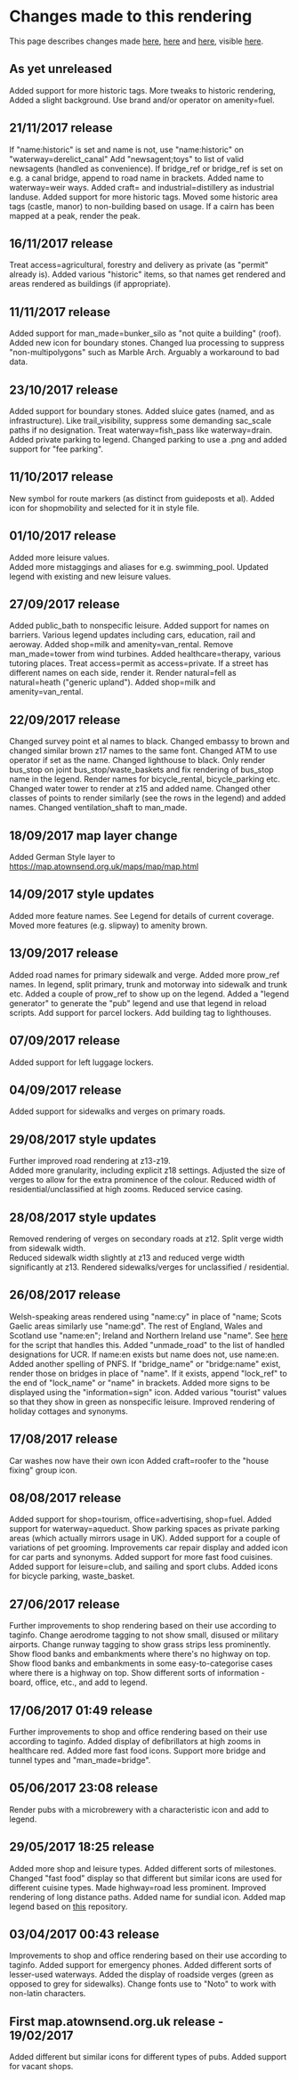 # Changes made to this rendering
This page describes changes made [here](https://github.com/SomeoneElseOSM/SomeoneElse-style), [here](https://github.com/SomeoneElseOSM/SomeoneElse-style-legend) and [here](https://github.com/SomeoneElseOSM/openstreetmap-carto-AJT), visible [here](http://map.atownsend.org.uk/maps/map/map.html).

## As yet unreleased
Added support for more historic tags.
More tweaks to historic rendering,  Added a slight background.
Use brand and/or operator on amenity=fuel.

## 21/11/2017 release
If "name:historic" is set and name is not, use "name:historic" on "waterway=derelict_canal"
Add "newsagent;toys" to list of valid newsagents (handled as convenience).
If bridge_ref or bridge_ref is set on e.g. a canal bridge, append to road name in brackets.
Added name to waterway=weir ways.
Added craft= and industrial=distillery as industrial landuse.
Added support for more historic tags.
Moved some historic area tags (castle, manor) to non-building based on usage.
If a cairn has been mapped at a peak, render the peak.

## 16/11/2017 release
Treat access=agricultural, forestry and delivery as private (as "permit" already is).
Added various "historic" items, so that names get rendered and areas rendered as buildings (if appropriate).

## 11/11/2017 release
Added support for man_made=bunker_silo as "not quite a building" (roof).
Added new icon for boundary stones.
Changed lua processing to suppress "non-multipolygons" such as Marble Arch.  Arguably a workaround to bad data.

## 23/10/2017 release
Added support for boundary stones.
Added sluice gates (named, and as infrastructure).
Like trail_visibility, suppress some demanding sac_scale paths if no designation.
Treat waterway=fish_pass like waterway=drain.
Added private parking to legend.
Changed parking to use a .png and added support for "fee parking".

## 11/10/2017 release
New symbol for route markers (as distinct from guideposts et al).
Added icon for shopmobility and selected for it in style file.

## 01/10/2017 release
Added more leisure values.  
Added more mistaggings and aliases for e.g. swimming_pool.
Updated legend with existing and new leisure values.

## 27/09/2017 release
Added public_bath to nonspecific leisure.
Added support for names on barriers.
Various legend updates including cars, education, rail and aeroway.
Added shop=milk and amenity=van_rental.
Remove man_made=tower from wind turbines.
Added healthcare=therapy, various tutoring places.
Treat access=permit as access=private.
If a street has different names on each side, render it.
Render natural=fell as natural=heath ("generic upland").
Added shop=milk and amenity=van_rental.

## 22/09/2017 release
Changed survey point et al names to black.
Changed embassy to brown and changed similar brown z17 names to the same font.
Changed ATM to use operator if set as the name.
Changed lighthouse to black.
Only render bus_stop on joint bus_stop/waste_baskets and fix rendering of bus_stop name in the legend.
Render names for bicycle_rental, bicycle_parking etc.
Changed water tower to render at z15 and added name.
Changed other classes of points to render similarly (see the rows in the legend) and added names.
Changed ventilation_shaft to man_made.

## 18/09/2017 map layer change
Added German Style layer to https://map.atownsend.org.uk/maps/map/map.html

## 14/09/2017 style updates
Added more feature names.  See Legend for details of current coverage.
Moved more features (e.g. slipway) to amenity brown.

## 13/09/2017 release
Added road names for primary sidewalk and verge.
Added more prow_ref names.
In legend, split primary, trunk and motorway into sidewalk and trunk etc.
Added a couple of prow_ref to show up on the legend.
Added a "legend generator" to generate the "pub" legend and use that legend in reload scripts.
Add support for parcel lockers.
Add building tag to lighthouses.

## 07/09/2017 release
Added support for left luggage lockers.

## 04/09/2017 release
Added support for sidewalks and verges on primary roads.

## 29/08/2017 style updates
Further improved road rendering at z13-z19.  
Added more granularity, including explicit z18 settings.
Adjusted the size of verges to allow for the extra prominence of the colour.
Reduced width of residential/unclassified at high zooms.
Reduced service casing.

## 28/08/2017 style updates
Removed rendering of verges on secondary roads at z12.
Split verge width from sidewalk width.  
Reduced sidewalk width slightly at z13 and reduced verge width significantly at z13.
Rendered sidewalks/verges for unclassified / residential.

## 26/08/2017 release
Welsh-speaking areas rendered using "name:cy" in place of "name; Scots Gaelic areas similarly use "name:gd".  The rest of England, Wales and Scotland use "name:en"; Ireland and Northern Ireland use "name".  See [here](https://github.com/SomeoneElseOSM/SomeoneElse-style/blob/master/update_render.sh) for the script that handles this.
Added "unmade_road" to the list of handled designations for UCR.
If name:en exists but name does not, use name:en.
Added another spelling of PNFS.
If "bridge_name" or "bridge:name" exist, render those on bridges in place of "name".
If it exists, append "lock_ref" to the end of "lock_name" or "name" in brackets.
Added more signs to be displayed using the "information=sign" icon.
Added various "tourist" values so that they show in green as nonspecific leisure.
Improved rendering of holiday cottages and synonyms.

## 17/08/2017 release
Car washes now have their own icon
Added craft=roofer to the "house fixing" group icon.

## 08/08/2017 release
Added support for shop=tourism, office=advertising, shop=fuel.
Added support for waterway=aqueduct.
Show parking spaces as private parking areas (which actually mirrors usage in UK).
Added support for a couple of variations of pet grooming.
Improvements car repair display and added icon for car parts and synonyms.
Added support for more fast food cuisines.
Added support for leisure=club, and sailing and sport clubs.
Added icons for bicycle parking, waste_basket.

## 27/06/2017 release
Further improvements to shop rendering based on their use according to taginfo.
Change aerodrome tagging to not show small, disused or military airports.
Change runway tagging to show grass strips less prominently.
Show flood banks and embankments where there's no highway on top.
Show flood banks and embankments in some easy-to-categorise cases where there is a highway on top.
Show different sorts of information - board, office, etc., and add to legend.

## 17/06/2017 01:49 release
Further improvements to shop and office rendering based on their use according to taginfo.
Added display of defibrillators at high zooms in healthcare red.
Added more fast food icons.
Support more bridge and tunnel types and "man_made=bridge".

## 05/06/2017 23:08 release
Render pubs with a microbrewery with a characteristic icon and add to legend.

## 29/05/2017 18:25 release
Added more shop and leisure types.
Added different sorts of milestones.
Changed "fast food" display so that different but similar icons are used for different cuisine types.
Made highway=road less prominent.
Improved rendering of long distance paths.
Added name for sundial icon.
Added map legend based on [this](https://github.com/SomeoneElseOSM/SomeoneElse-style-legend) repository.

## 03/04/2017 00:43 release
Improvements to shop and office rendering based on their use according to taginfo.
Added support for emergency phones.
Added different sorts of lesser-used waterways.
Added the display of roadside verges (green as opposed to grey for sidewalks).
Change fonts use to "Noto" to work with non-latin characters.

## First map.atownsend.org.uk release - 19/02/2017
Added different but similar icons for different types of pubs.
Added support for vacant shops.

